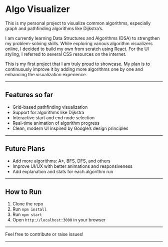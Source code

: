 # Algo Visualizer

This is my personal project to visualize common algorithms, especially graph and pathfinding algorithms like Dijkstra’s.  

I am currently learning Data Structures and Algorithms (DSA) to strengthen my problem-solving skills. While exploring various algorithm visualizers online, I decided to build my own from scratch using React. For the UI styling, I referred to several CSS resources on the internet.

This is my first project that I am truly proud to showcase. My plan is to continuously improve it by adding more algorithms one by one and enhancing the visualization experience.

---

## Features so far

- Grid-based pathfinding visualization
- Support for algorithms like Dijkstra
- Interactive start and end node selection
- Real-time animation of algorithm progress
- Clean, modern UI inspired by Google’s design principles

---

## Future Plans

- Add more algorithms: A*, BFS, DFS, and others
- Improve UI/UX with better animations and responsiveness
- Add explanation and stats for each algorithm run

---

## How to Run

1. Clone the repo  
2. Run `npm install`  
3. Run `npm start`  
4. Open `http://localhost:3000` in your browser  

---

Feel free to contribute or raise issues!

---

